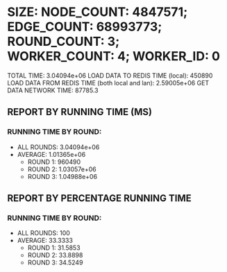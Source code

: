 
# SIZE: NODE_COUNT: 4847571; EDGE_COUNT: 68993773; ROUND_COUNT: 3; WORKER_COUNT: 4; WORKER_ID: 0
 TOTAL TIME: 3.04094e+06
 LOAD DATA TO REDIS TIME (local): 450890
 LOAD DATA FROM REDIS TIME (both local and lan): 2.59005e+06
 GET DATA NETWORK TIME: 87785.3

## REPORT BY RUNNING TIME (MS)

 ### RUNNING TIME BY ROUND:

  + ALL ROUNDS: 3.04094e+06
  + AVERAGE: 1.01365e+06
     + ROUND 1: 960490
     + ROUND 2: 1.03057e+06
     + ROUND 3: 1.04988e+06

## REPORT BY PERCENTAGE RUNNING TIME

 ### RUNNING TIME BY ROUND:

  + ALL ROUNDS: 100
  + AVERAGE: 33.3333
     + ROUND 1: 31.5853
     + ROUND 2: 33.8898
     + ROUND 3: 34.5249


